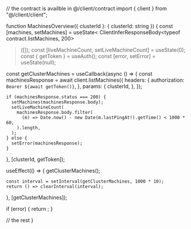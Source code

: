 // the contract is availble in @/client/contract import { client } from
"@/client/client";

function MachinesOverview({ clusterId }: { clusterId: string }) { const
[machines, setMachines] = useState< ClientInferResponseBody<typeof
contract.listMachines, 200>

> ([]); const [liveMachineCount, setLiveMachineCount] = useState(0); const {
> getToken } = useAuth(); const [error, setError] = useState<any>(null);

const getClusterMachines = useCallback(async () => { const machinesResponse =
await client.listMachines({ headers: { authorization:
`Bearer ${await getToken()}`, }, params: { clusterId, }, });

    if (machinesResponse.status === 200) {
      setMachines(machinesResponse.body);
      setLiveMachineCount(
        machinesResponse.body.filter(
          (m) => Date.now() - new Date(m.lastPingAt!).getTime() < 1000 * 60,
        ).length,
      );
    } else {
      setError(machinesResponse);
    }

}, [clusterId, getToken]);

useEffect(() => { getClusterMachines();

    const interval = setInterval(getClusterMachines, 1000 * 10);
    return () => clearInterval(interval);

}, [getClusterMachines]);

if (error) { return <ErrorDisplay status={error.status} error={error} />; }

// the rest }
